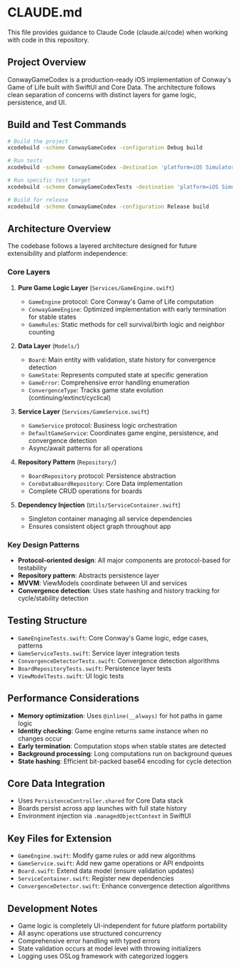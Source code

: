 # CLAUDE.md

This file provides guidance to Claude Code (claude.ai/code) when working with code in this repository.

## Project Overview

ConwayGameCodex is a production-ready iOS implementation of Conway's Game of Life built with SwiftUI and Core Data. The architecture follows clean separation of concerns with distinct layers for game logic, persistence, and UI.

## Build and Test Commands

```bash
# Build the project
xcodebuild -scheme ConwayGameCodex -configuration Debug build

# Run tests
xcodebuild -scheme ConwayGameCodex -destination 'platform=iOS Simulator,name=iPhone 15 Pro' test

# Run specific test target
xcodebuild -scheme ConwayGameCodexTests -destination 'platform=iOS Simulator,name=iPhone 15 Pro' test

# Build for release
xcodebuild -scheme ConwayGameCodex -configuration Release build
```

## Architecture Overview

The codebase follows a layered architecture designed for future extensibility and platform independence:

### Core Layers

1. **Pure Game Logic Layer** (`Services/GameEngine.swift`)
   - `GameEngine` protocol: Core Conway's Game of Life computation
   - `ConwayGameEngine`: Optimized implementation with early termination for stable states
   - `GameRules`: Static methods for cell survival/birth logic and neighbor counting

2. **Data Layer** (`Models/`)
   - `Board`: Main entity with validation, state history for convergence detection
   - `GameState`: Represents computed state at specific generation
   - `GameError`: Comprehensive error handling enumeration
   - `ConvergenceType`: Tracks game state evolution (continuing/extinct/cyclical)

3. **Service Layer** (`Services/GameService.swift`)
   - `GameService` protocol: Business logic orchestration
   - `DefaultGameService`: Coordinates game engine, persistence, and convergence detection
   - Async/await patterns for all operations

4. **Repository Pattern** (`Repository/`)
   - `BoardRepository` protocol: Persistence abstraction
   - `CoreDataBoardRepository`: Core Data implementation
   - Complete CRUD operations for boards

5. **Dependency Injection** (`Utils/ServiceContainer.swift`)
   - Singleton container managing all service dependencies
   - Ensures consistent object graph throughout app

### Key Design Patterns

- **Protocol-oriented design**: All major components are protocol-based for testability
- **Repository pattern**: Abstracts persistence layer
- **MVVM**: ViewModels coordinate between UI and services
- **Convergence detection**: Uses state hashing and history tracking for cycle/stability detection

## Testing Structure

- `GameEngineTests.swift`: Core Conway's Game logic, edge cases, patterns
- `GameServiceTests.swift`: Service layer integration tests
- `ConvergenceDetectorTests.swift`: Convergence detection algorithms
- `BoardRepositoryTests.swift`: Persistence layer tests
- `ViewModelTests.swift`: UI logic tests

## Performance Considerations

- **Memory optimization**: Uses `@inline(__always)` for hot paths in game logic
- **Identity checking**: Game engine returns same instance when no changes occur
- **Early termination**: Computation stops when stable states are detected
- **Background processing**: Long computations run on background queues
- **State hashing**: Efficient bit-packed base64 encoding for cycle detection

## Core Data Integration

- Uses `PersistenceController.shared` for Core Data stack
- Boards persist across app launches with full state history
- Environment injection via `.managedObjectContext` in SwiftUI

## Key Files for Extension

- `GameEngine.swift`: Modify game rules or add new algorithms
- `GameService.swift`: Add new game operations or API endpoints
- `Board.swift`: Extend data model (ensure validation updates)
- `ServiceContainer.swift`: Register new dependencies
- `ConvergenceDetector.swift`: Enhance convergence detection algorithms

## Development Notes

- Game logic is completely UI-independent for future platform portability
- All async operations use structured concurrency
- Comprehensive error handling with typed errors
- State validation occurs at model level with throwing initializers
- Logging uses OSLog framework with categorized loggers